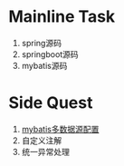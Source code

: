 # Mainline Task
1. spring源码
2. springboot源码
3. mybatis源码


# Side Quest
1. [mybatis多数据源配置](springBoot/%E5%A4%9A%E6%95%B0%E6%8D%AE%E6%BA%90%E9%85%8D%E7%BD%AE.md)
2. 自定义注解
3. 统一异常处理